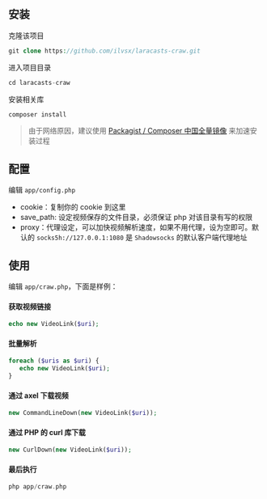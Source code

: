 ## 安装

克隆该项目

```php
git clone https://github.com/ilvsx/laracasts-craw.git
```

进入项目目录
```php
cd laracasts-craw
```

安装相关库
```php
composer install
```
> 由于网络原因，建议使用 [Packagist / Composer 中国全量镜像](http://pkg.phpcomposer.com/) 来加速安装过程


## 配置
编辑 `app/config.php`

- cookie：复制你的 cookie 到这里
- save_path: 设定视频保存的文件目录，必须保证 php 对该目录有写的权限
- proxy：代理设定，可以加快视频解析速度，如果不用代理，设为空即可。默认的 `socks5h://127.0.0.1:1080` 是 `Shadowsocks` 的默认客户端代理地址

## 使用
编辑 `app/craw.php`，下面是样例：

#### 获取视频链接
```php
echo new VideoLink($uri);
```
#### 批量解析
```php
foreach ($uris as $uri) {
   echo new VideoLink($uri);
}
```
#### 通过 axel 下载视频
```php
new CommandLineDown(new VideoLink($uri));
```

#### 通过 PHP 的 curl 库下载
```php
new CurlDown(new VideoLink($uri));
```

#### 最后执行
```php
php app/craw.php
```
